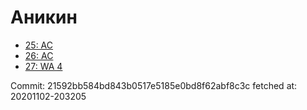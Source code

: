 # Аникин
- [25: AC](25.md)
- [26: AC](26.md)
- [27: WA 4](27.md)

Commit: 21592bb584bd843b0517e5185e0bd8f62abf8c3c
 fetched at: 20201102-203205
